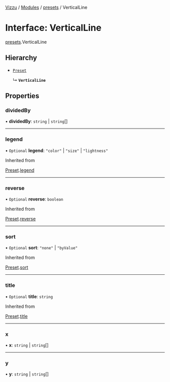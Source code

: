 [Vizzu](../README.md) / [Modules](../modules.md) /
[presets](../modules/presets.md) / VerticalLine

# Interface: VerticalLine

[presets](../modules/presets.md).VerticalLine

## Hierarchy

- [`Preset`](presets.Preset.md)

  ↳ **`VerticalLine`**

## Properties

### dividedBy

• **dividedBy**: `string` | `string`\[\]

______________________________________________________________________

### legend

• `Optional` **legend**: `"color"` | `"size"` | `"lightness"`

Inherited from

[Preset](presets.Preset.md).[legend](presets.Preset.md#legend)

______________________________________________________________________

### reverse

• `Optional` **reverse**: `boolean`

Inherited from

[Preset](presets.Preset.md).[reverse](presets.Preset.md#reverse)

______________________________________________________________________

### sort

• `Optional` **sort**: `"none"` | `"byValue"`

Inherited from

[Preset](presets.Preset.md).[sort](presets.Preset.md#sort)

______________________________________________________________________

### title

• `Optional` **title**: `string`

Inherited from

[Preset](presets.Preset.md).[title](presets.Preset.md#title)

______________________________________________________________________

### x

• **x**: `string` | `string`\[\]

______________________________________________________________________

### y

• **y**: `string` | `string`\[\]
